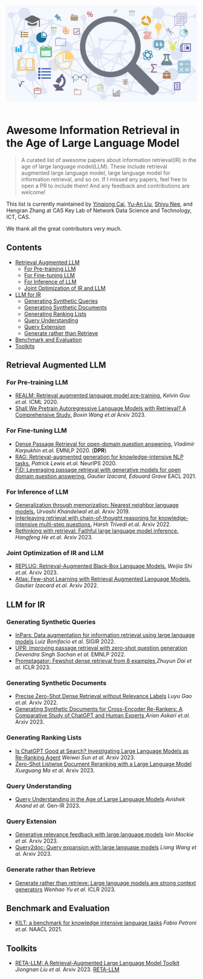 <p align="center">
  <br>
  <img width="600" src="./imgs/IR with LLM.jpg" alt="logo of awesome repository">
  <br>
  <br>
</p>

# Awesome Information Retrieval in the Age of Large Language Model

> A curated list of awesome papers about information retrieval(IR) in the age of large language model(LLM). These include retrieval augmented large language model, large language model for information retrieval, and so on. If I missed any papers, feel free to open a PR to include them! And any feedback and contributions are welcome! 

This list is currently maintained by [Yinqiong Cai](https://caiyinqiong.github.io/resume/), [Yu-An Liu](https://davion-liu.github.io/), [Shiyu Nee](https://shiyunee.github.io/), and Hengran Zhang at CAS Key Lab of Network Data Science and Technology, ICT, CAS. 

We thank all the great contributors very much.

## Contents

- [Retrieval Augmented LLM](#retrieval-augmented-LLM)
	* [For Pre-training LLM](#for-pre-training-llm)  
	* [For Fine-tuning LLM](#for-fine-tuning-llm)        
	* [For Inference of LLM](#for-inference-of-llm)
  	* [Joint Optimization of IR and LLM](#joint-optimization-of-ir-and-llm) 
- [LLM for IR](#LLM-for-IR)
	* [Generating Synthetic Queries](#generating-synthetic-queries)  
	* [Generating Synthetic Documents](#generating-synthetic-documents) 
	* [Generating Ranking Lists](#generating-ranking-lists)
  	* [Query Understanding](#query-understanding)
  	* [Query Extension](#query-extension)      
	* [Generate rather than Retrieve](#generate-rather-than-retrieve) 
- [Benchmark and Evaluation](#benchmark-and-evaluation)
- [Toolkits](#toolkits)


## Retrieval Augmented LLM

### For Pre-training LLM
- [REALM: Retrieval augmented language model pre-training.](http://proceedings.mlr.press/v119/guu20a/guu20a.pdf) *Kelvin Guu et.al.* ICML 2020.
- [Shall We Pretrain Autoregressive Language Models with Retrieval? A Comprehensive Study.](https://arxiv.org/pdf/2304.06762) *Boxin Wang et.al* Arxiv 2023.

### For Fine-tuning LLM

- [Dense Passage Retrieval for open-domain question answering.](https://arxiv.org/abs/2004.04906) *Vladimir Karpukhin et.al.* EMNLP 2020. (**DPR**)
- [RAG: Retrieval-augmented generation for knowledge-intensive NLP tasks.](https://arxiv.org/pdf/2005.12989) *Patrick Lewis et.al.* NeurIPS 2020.
- [FiD: Leveraging passage retrieval with generative models for open domain question answering.](https://arxiv.org/pdf/2007.01282) *Gautier Izacard, Edouard Grave* EACL 2021.

### For Inference of LLM

- [Generalization through memorization: Nearest neighbor language models.](https://arxiv.org/pdf/1911.00172.pdf) *Urvashi Khandelwal et.al.* Arxiv 2019.
- [Interleaving retrieval with chain-of-thought reasoning for knowledge-intensive multi-step questions.](https://arxiv.org/pdf/2212.10509) *Harsh Trivedi et.al.* Arxiv 2022.
- [Rethinking with retrieval: Faithful large language model inference.](https://arxiv.org/pdf/2301.00303) *Hangfeng He et.al.* Arxiv 2023.


### Joint Optimization of IR and LLM

- [REPLUG: Retrieval-Augmented Black-Box Language Models.](https://arxiv.org/pdf/2301.12652) *Weijia Shi et.al.* Arxiv 2023.
- [Atlas: Few-shot Learning with Retrieval Augmented Language Models.](https://arxiv.org/pdf/2208.03299.pdf?trk=public_post_comment-text) *Gautier Izacard et.al.*  Arxiv 2022.

## LLM for IR

### Generating Synthetic Queries

- [InPars: Data augmentation for information retrieval using large language models](https://arxiv.org/pdf/2202.05144) *Luiz Bonifacio et al.* SIGIR 2022.
- [UPR: Improving passage retrieval with zero-shot question generation](https://arxiv.org/pdf/2204.07496) *Devendra Singh Sachan et al.* EMNLP 2022.
- [Promptagator: Fewshot dense retrieval from 8 examples ](https://arxiv.org/pdf/2209.11755) *Zhuyun Dai et al.* ICLR 2023.

### Generating Synthetic Documents

- [Precise Zero-Shot Dense Retrieval without Relevance Labels](https://arxiv.org/pdf/2212.10496) *Luyu Gao et.al.* Arxiv 2022.
- [Generating Synthetic Documents for Cross-Encoder Re-Rankers: A Comparative Study of ChatGPT and Human Experts ](https://arxiv.org/pdf/2305.02320) *Arian Askari et.al.* Arxiv 2023.

### Generating Ranking Lists

- [Is ChatGPT Good at Search? Investigating Large Language Models as Re-Ranking Agent](https://arxiv.org/pdf/2304.09542) *Weiwei Sun et al.* Arxiv 2023.
- [Zero-Shot Listwise Document Reranking with a Large Language Model ](https://arxiv.org/pdf/2305.02156) *Xueguang Ma et al.* Arxiv 2023.

### Query Understanding

- [Query Understanding in the Age of Large Language Models](https://arxiv.org/pdf/2306.16004) *Avishek Anand et al.* Gen-IR 2023.

### Query Extension

- [Generative relevance feedback with large language models](https://arxiv.org/pdf/2304.13157) *Iain Mackie et al.* Arxiv 2023.
- [Query2doc: Query expansion with large language models](https://arxiv.org/pdf/2303.07678) *Liang Wang et al.* Arxiv 2023.

### Generate rather than Retrieve

- [Generate rather than retrieve: Large language models are strong context generators](https://arxiv.org/pdf/2209.10063) *Wenhao Yu et al.* ICLR 2023.


## Benchmark and Evaluation

- [KILT: a benchmark for knowledge intensive language tasks](https://arxiv.org/pdf/2009.02252) *Fabio Petroni et.al.* NAACL 2021.

## Toolkits

- [RETA-LLM: A Retrieval-Augmented Large Language Model Toolkit](https://arxiv.org/pdf/2306.05212) *Jiongnan Liu et al.* Arxiv 2023. [RETA-LLM](https://github.com/RUC-GSAI/YuLan-IR/tree/main/RETA-LLM)
